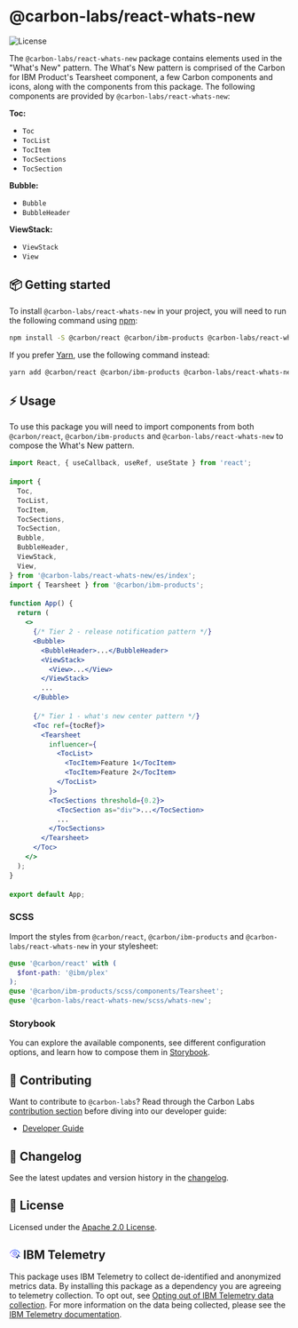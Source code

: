 # @carbon-labs/react-whats-new

<!-- Uncomment when released -->
<!-- ![npm version](https://img.shields.io/npm/v/@carbon-labs/react-whats-new)
 -->

![License](https://img.shields.io/github/license/carbon-design-system/carbon-labs)

The `@carbon-labs/react-whats-new` package contains elements used in the "What's
New" pattern. The What's New pattern is comprised of the Carbon for IBM
Product's Tearsheet component, a few Carbon components and icons, along with the
components from this package. The following components are provided by
`@carbon-labs/react-whats-new`:

**Toc:**

- `Toc`
- `TocList`
- `TocItem`
- `TocSections`
- `TocSection`

**Bubble:**

- `Bubble`
- `BubbleHeader`

**ViewStack:**

- `ViewStack`
- `View`

## 📦 Getting started

To install `@carbon-labs/react-whats-new` in your project, you will need to run
the following command using [npm](https://www.npmjs.com/):

```bash
npm install -S @carbon/react @carbon/ibm-products @carbon-labs/react-whats-new
```

If you prefer [Yarn](https://yarnpkg.com/en/), use the following command
instead:

```bash
yarn add @carbon/react @carbon/ibm-products @carbon-labs/react-whats-new
```

## ⚡ Usage

To use this package you will need to import components from both
`@carbon/react`, `@carbon/ibm-products` and `@carbon-labs/react-whats-new` to
compose the What's New pattern.

```jsx
import React, { useCallback, useRef, useState } from 'react';

import {
  Toc,
  TocList,
  TocItem,
  TocSections,
  TocSection,
  Bubble,
  BubbleHeader,
  ViewStack,
  View,
} from '@carbon-labs/react-whats-new/es/index';
import { Tearsheet } from '@carbon/ibm-products';

function App() {
  return (
    <>
      {/* Tier 2 - release notification pattern */}
      <Bubble>
        <BubbleHeader>...</BubbleHeader>
        <ViewStack>
          <View>...</View>
        </ViewStack>
        ...
      </Bubble>

      {/* Tier 1 - what's new center pattern */}
      <Toc ref={tocRef}>
        <Tearsheet
          influencer={
            <TocList>
              <TocItem>Feature 1</TocItem>
              <TocItem>Feature 2</TocItem>
            </TocList>
          }>
          <TocSections threshold={0.2}>
            <TocSection as="div">...</TocSection>
            ...
          </TocSections>
        </Tearsheet>
      </Toc>
    </>
  );
}

export default App;
```

### SCSS

Import the styles from `@carbon/react`, `@carbon/ibm-products` and
`@carbon-labs/react-whats-new` in your stylesheet:

```scss
@use '@carbon/react' with (
  $font-path: '@ibm/plex'
);
@use '@carbon/ibm-products/scss/components/Tearsheet';
@use '@carbon-labs/react-whats-new/scss/whats-new';
```

### Storybook

You can explore the available components, see different configuration options,
and learn how to compose them in
[Storybook](https://labs.carbondesignsystem.com/?path=/docs/components-whatsnew--overview).

## 🙌 Contributing

Want to contribute to `@carbon-labs`? Read through the Carbon Labs
[contribution section](https://pages.github.ibm.com/carbon/ibm-products/contributing/carbon-labs/#carbon-labs-in-code)
before diving into our developer guide:

- [Developer Guide](https://github.com/carbon-design-system/carbon-labs/blob/main/docs/developing.md)

## 📖 Changelog

See the latest updates and version history in the
[changelog](https://github.com/carbon-design-system/carbon-labs/blob/main/packages/react/src/components/WhatsNew/CHANGELOG.md).

## 📝 License

Licensed under the
[Apache 2.0 License](https://github.com/carbon-design-system/carbon-labs/blob/main/LICENSE).

## <picture><source height="20" width="20" media="(prefers-color-scheme: dark)" srcset="https://raw.githubusercontent.com/ibm-telemetry/telemetry-js/main/docs/images/ibm-telemetry-dark.svg"><source height="20" width="20" media="(prefers-color-scheme: light)" srcset="https://raw.githubusercontent.com/ibm-telemetry/telemetry-js/main/docs/images/ibm-telemetry-light.svg"><img height="20" width="20" alt="IBM Telemetry" src="https://raw.githubusercontent.com/ibm-telemetry/telemetry-js/main/docs/images/ibm-telemetry-light.svg"></picture> IBM Telemetry

This package uses IBM Telemetry to collect de-identified and anonymized metrics
data. By installing this package as a dependency you are agreeing to telemetry
collection. To opt out, see
[Opting out of IBM Telemetry data collection](https://github.com/ibm-telemetry/telemetry-js/tree/main#opting-out-of-ibm-telemetry-data-collection).
For more information on the data being collected, please see the
[IBM Telemetry documentation](https://github.com/ibm-telemetry/telemetry-js/tree/main#ibm-telemetry-collection-basics).
